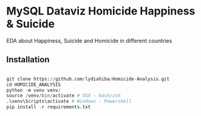 # MySQL Dataviz Homicide Happiness & Suicide 

EDA about Happiness, Suicide and Homicide in different countries

## Installation

```python

git clone https://github.com/lydiahiba/Homicide-Analysis.git
cd HOMICIDE_ANALYSIS
python -m venv venv/ 
source /venv/bin/activate # OSX - bash/zsh
.\venv\Scripts\activate # Windows - Powershell
pip install -r requirements.txt

```